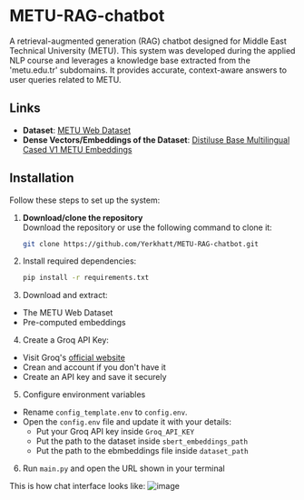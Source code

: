 # METU-RAG-chatbot
A retrieval-augmented generation (RAG) chatbot designed for Middle East Technical University (METU). This system was developed during the applied NLP course and leverages a knowledge base extracted from the 'metu.edu.tr' subdomains. It provides accurate, context-aware answers to user queries related to METU.


## Links

- **Dataset**: [METU Web Dataset](https://www.kaggle.com/datasets/erkhatkalkabay/metu-web-dataset)
- **Dense Vectors/Embeddings of the Dataset**: [Distiluse Base Multilingual Cased V1 METU Embeddings](https://www.kaggle.com/datasets/erkhatkalkabay/distiluse-base-multilingual-cased-v1-metu-em)

## Installation

Follow these steps to set up the system:

1. **Download/clone the repository**  
   Download the repository or use the following command to clone it:
   ```bash
   git clone https://github.com/Yerkhatt/METU-RAG-chatbot.git
2. Install required dependencies:
   ```bash
   pip install -r requirements.txt
3. Download and extract:
* The METU Web Dataset
* Pre-computed embeddings
4. Create a Groq API Key:
* Visit Groq's [official website](https://console.groq.com/keys)
* Crean and account if you don't have it
* Create an API key and save it securely
5. Configure environment variables
* Rename `config_template.env` to `config.env`.
* Open the `config.env` file and update it with your details:
  * Put your Groq API key inside `Groq_API_KEY`
  * Put the path to the dataset inside `sbert_embeddings_path`
  * Put the path to the ebmbeddings file inside `dataset_path`
6. Run `main.py` and open the URL shown in your terminal

This is how chat interface looks like:
![image](https://github.com/user-attachments/assets/1ea8445c-db90-4c1a-8860-32a682b5b329)


